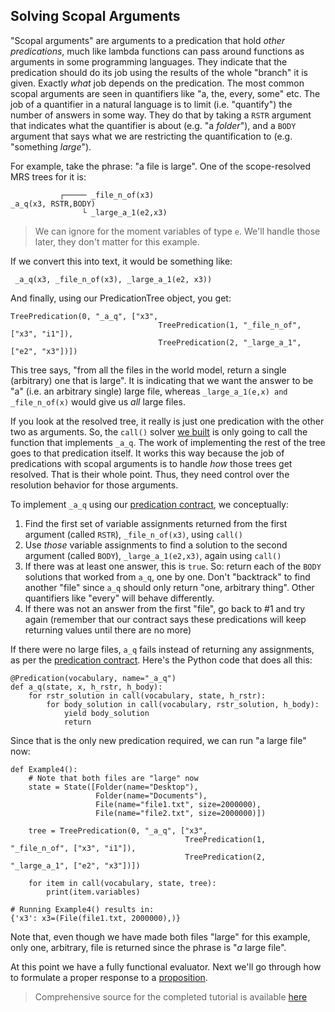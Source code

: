 ## Solving Scopal Arguments
"Scopal arguments" are arguments to a predication that hold *other predications*, much like lambda functions can pass around functions as arguments in some programming languages.  They indicate that the predication should do its job using the results of the whole "branch" it is given. Exactly *what* job depends on the predication. The most common scopal arguments are seen in quantifiers like "a, the, every, some" etc. The job of a quantifier in a natural language is to limit (i.e. "quantify") the number of answers in some way. They do that by taking a `RSTR` argument that indicates what the quantifier is about (e.g. "a *folder*"), and a `BODY` argument that says what we are restricting the quantification to (e.g. "something *large*"). 

For example, take the phrase: "a file is large". One of the scope-resolved MRS trees for it is:

~~~
           ┌───── _file_n_of(x3)
_a_q(x3, RSTR,BODY)
                └ _large_a_1(e2,x3)
~~~

> We can ignore for the moment variables of type `e`. We'll handle those later, they don't matter for this example.

If we convert this into text, it would be something like:

~~~
 _a_q(x3, _file_n_of(x3), _large_a_1(e2, x3))
~~~

And finally, using our PredicationTree object, you get:

~~~
TreePredication(0, "_a_q", ["x3",
                                 TreePredication(1, "_file_n_of", ["x3", "i1"]),
                                 TreePredication(2, "_large_a_1", ["e2", "x3"])])
~~~

This tree says, "from all the files in the world model, return a single (arbitrary) one that is large". It is indicating that we want the answer to be "a" (i.e. an arbitrary single) large file, whereas `_large_a_1(e,x) and _file_n_of(x)` would give us *all* large files.

If you look at the resolved tree, it really is just one predication with the other two as arguments. So, the `call()` solver [we built](pxint0040BuildSolver) is only going to call the function that implements `_a_q`. The work of implementing the rest of the tree goes to that predication itself. It works this way because the job of predications with scopal arguments is to handle *how* those trees get resolved. That is their whole point. Thus, they need control over the resolution behavior for those arguments.

To implement `_a_q` using our [predication contract](pxint0010PredicationContract), we conceptually:

1. Find the first set of variable assignments returned from the first argument (called `RSTR`), `_file_n_of(x3)`, using `call()`
2. Use *those* variable assignments to find a solution to the second argument (called `BODY`), `_large_a_1(e2,x3)`, again using `call()`
3. If there was at least one answer, this is `true`. So: return each of the `BODY` solutions that worked from `a_q`, one by one.  Don't "backtrack" to find another "file" since `a_q` should only return "one, arbitrary thing". Other quantifiers like "every" will behave differently.
4. If there was not an answer from the first "file", go back to #1 and try again (remember that our contract says these predications will keep returning values until there are no more)

If there were no large files, `a_q` fails instead of returning any assignments, as per the [predication contract](pxint0010PredicationContract). Here's the Python code that does all this:

~~~
@Predication(vocabulary, name="_a_q")
def a_q(state, x, h_rstr, h_body):
    for rstr_solution in call(vocabulary, state, h_rstr):
        for body_solution in call(vocabulary, rstr_solution, h_body):
            yield body_solution
            return
~~~

Since that is the only new predication required, we can run "a large file" now:

~~~
def Example4():
    # Note that both files are "large" now
    state = State([Folder(name="Desktop"),
                   Folder(name="Documents"),
                   File(name="file1.txt", size=2000000),
                   File(name="file2.txt", size=2000000)])

    tree = TreePredication(0, "_a_q", ["x3",
                                       TreePredication(1, "_file_n_of", ["x3", "i1"]),
                                       TreePredication(2, "_large_a_1", ["e2", "x3"])])

    for item in call(vocabulary, state, tree):
        print(item.variables)
        
# Running Example4() results in:
{'x3': x3=(File(file1.txt, 2000000),)}
~~~

Note that, even though we have made both files "large" for this example, only one, arbitrary, file is returned since the phrase is "*a* large file".

At this point we have a fully functional evaluator. Next we'll go through how to formulate a proper response to a [proposition](pxint0080SimplePropositions).

> Comprehensive source for the completed tutorial is available [here](https://github.com/EricZinda/Perplexity/tree/main/samples/hello_world)
